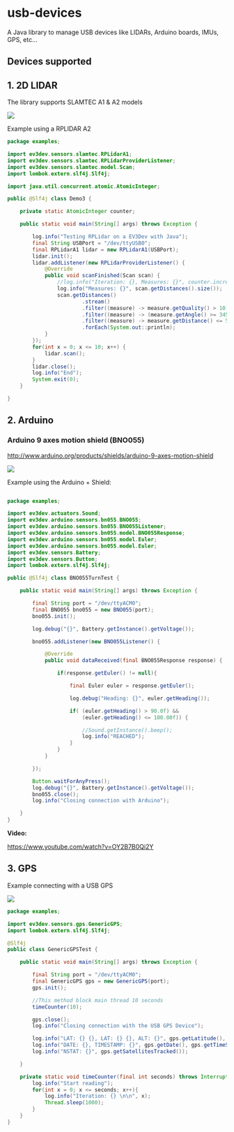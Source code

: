 # usb-devices

A Java library to manage USB devices like LIDARs, Arduino boards, IMUs, GPS, etc...

## Devices supported

## 1. 2D LIDAR

The library supports SLAMTEC A1 & A2 models

![](https://raw.githubusercontent.com/ev3dev-lang-java/usb-devices/develop/docs/images/rplidar_a2.png)

Example using a RPLIDAR A2

``` java
package examples;

import ev3dev.sensors.slamtec.RPLidarA1;
import ev3dev.sensors.slamtec.RPLidarProviderListener;
import ev3dev.sensors.slamtec.model.Scan;
import lombok.extern.slf4j.Slf4j;

import java.util.concurrent.atomic.AtomicInteger;

public @Slf4j class Demo3 {

    private static AtomicInteger counter;

    public static void main(String[] args) throws Exception {

        log.info("Testing RPLidar on a EV3Dev with Java");
        final String USBPort = "/dev/ttyUSB0";
        final RPLidarA1 lidar = new RPLidarA1(USBPort);
        lidar.init();
        lidar.addListener(new RPLidarProviderListener() {
            @Override
            public void scanFinished(Scan scan) {
                //log.info("Iteration: {}, Measures: {}", counter.incrementAndGet(), scan.getDistances().size());
                log.info("Measures: {}", scan.getDistances().size());
                scan.getDistances()
                        .stream()
                        .filter((measure) -> measure.getQuality() > 10)
                        .filter((measure) -> (measure.getAngle() >= 345 || measure.getAngle() <= 15))
                        .filter((measure) -> measure.getDistance() <= 50)
                        .forEach(System.out::println);
            }
        });
        for(int x = 0; x <= 10; x++) {
            lidar.scan();
        }
        lidar.close();
        log.info("End");
        System.exit(0);
    }

}

```

## 2. Arduino

### Arduino 9 axes motion shield (BNO055)

http://www.arduino.org/products/shields/arduino-9-axes-motion-shield

![](https://raw.githubusercontent.com/ev3dev-lang-java/usb-devices/develop/docs/images/Arduino-9-Axes-Motion-Shield.jpg)

Example using the Arduino + Shield:

``` java

package examples;

import ev3dev.actuators.Sound;
import ev3dev.arduino.sensors.bn055.BNO055;
import ev3dev.arduino.sensors.bn055.BNO055Listener;
import ev3dev.arduino.sensors.bn055.model.BNO055Response;
import ev3dev.arduino.sensors.bn055.model.Euler;
import ev3dev.arduino.sensors.bn055.model.Euler;
import ev3dev.sensors.Battery;
import ev3dev.sensors.Button;
import lombok.extern.slf4j.Slf4j;

public @Slf4j class BNO055TurnTest {

	public static void main(String[] args) throws Exception {

		final String port = "/dev/ttyACM0";
		final BNO055 bno055 = new BNO055(port);
		bno055.init();

		log.debug("{}", Battery.getInstance().getVoltage());

		bno055.addListener(new BNO055Listener() {

			@Override
			public void dataReceived(final BNO055Response response) {

				if(response.getEuler() != null){

					final Euler euler = response.getEuler();

					log.debug("Heading: {}", euler.getHeading());

					if( (euler.getHeading() > 90.0f) &&
						(euler.getHeading() <= 100.00f)) {

						//Sound.getInstance().beep();
						log.info("REACHED");
					}
				}
			}

		});

		Button.waitForAnyPress();
		log.debug("{}", Battery.getInstance().getVoltage());
		bno055.close();
		log.info("Closing connection with Arduino");

	}
}

```

**Video:**

https://www.youtube.com/watch?v=OY2B7B0Qi2Y

## 3. GPS

Example connecting with a USB GPS

![](https://raw.githubusercontent.com/ev3dev-lang-java/usb-devices/develop/docs/images/usb-gps.jpg)

``` java
package examples;

import ev3dev.sensors.gps.GenericGPS;
import lombok.extern.slf4j.Slf4j;

@Slf4j
public class GenericGPSTest {

	public static void main(String[] args) throws Exception {

		final String port = "/dev/ttyACM0";
		final GenericGPS gps = new GenericGPS(port);
		gps.init();

		//This method block main thread 10 seconds
		timeCounter(10);

		gps.close();
		log.info("Closing connection with the USB GPS Device");

		log.info("LAT: {} {}, LAT: {} {}, ALT: {}", gps.getLatitude(), gps.getLatitudeDirection(), gps.getLongitude(), gps.getLongitudeDirection(), gps.getAltitude());
		log.info("DATE: {}, TIMESTAMP: {}", gps.getDate(), gps.getTimeStamp());
		log.info("NSTAT: {}", gps.getSatellitesTracked());

	}

	private static void timeCounter(final int seconds) throws InterruptedException {
		log.info("Start reading");
		for(int x = 0; x <= seconds; x++){
			log.info("Iteration: {} \n\n", x);
			Thread.sleep(1000);
		}
	}
}
```